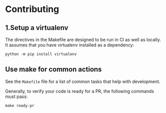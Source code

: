 # Contributing

## 1.Setup a virtualenv

The directives in the Makefile are designed to be
run in CI as well as locally. It assumes that you have
virtualenv installed as a dependency:

```
python -m pip install virtualenv
```

## Use make for common actions

See the `Makefile` file for a list of
common tasks that help with development.

Generally, to verify your code is ready for a PR, the following commands must pass:

```
make ready-pr
```

